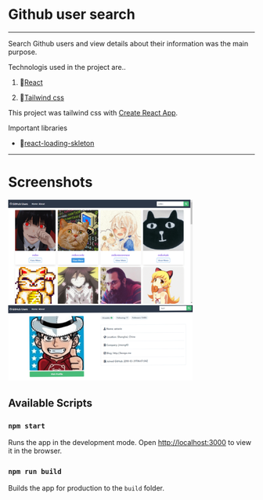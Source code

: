 # **Github user search**

***

Search Github users and view details about their information was the main purpose.

Technologis used in the project are..

1. 🚀[React](https://reactjs.org/)

2. 🎐[Tailwind css](https://https://tailwindcss.com)

This project was tailwind css with [Create React App](https://github.com/facebook/create-react-app).

Important libraries

- 🦴[react-loading-skleton](https://www.npmjs.com/package/react-loading-skeleton)

---

# **Screenshots**

<img title="Logo Title Text 1" src="screenshots\ss1-min.png" alt="alt text" width="377" data-align="center">

<img title="Logo Title Text 1" src="screenshots\ss2-min.png" alt="alt text" width="377" data-align="center">

## Available Scripts

### `npm start`

Runs the app in the development mode.
Open [http://localhost:3000](http://localhost:3000) to view it in the browser.

### `npm run build`

Builds the app for production to the `build` folder.
